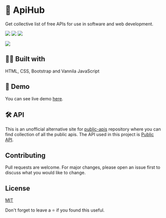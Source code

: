 # 📮 ApiHub
Get collective list of free APIs for use in software and web development.


<a href="https://github.com/hackelite01/ApiHub"><img src="https://badges.frapsoft.com/os/v1/open-source.svg?v=103"></a>
<a href="https://lbesson.mit-license.org"><img src="https://img.shields.io/badge/License-MIT-blue.svg"></a>
<a href="https://github.com/hackelite01/ApiHub"><img src="https://img.shields.io/github/stars/hackelite01/ApiHub.svg?style=social&label=Star"></a>




<img src="https://user-images.githubusercontent.com/47467468/131894302-d0a29bd8-5a3c-43f8-a072-b0486f056a9c.png"/>






## 👨‍💻 Built with
HTML, CSS, Bootstrap and Vannila JavaScript

## 🚀 Demo
You can see live demo [here](https://api-hub-mu.vercel.app).

## 🛠 API

This is an unofficial alternative site for [public-apis](https://github.com/public-apis/public-apis) repository where you can find collection of all the public apis. The API used in this project is [Public API](https://github.com/davemachado/public-api). 

## Contributing
Pull requests are welcome. For major changes, please open an issue first to discuss what you would like to change.


## License
[MIT](https://choosealicense.com/licenses/mit/)

Don't forget to leave a ⭐ if you found this useful.

